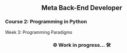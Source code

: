 ## <div align="center"> Meta Back-End Developer </div>
### Course 2: Programming in Python

Week 3: Programming Paradigms

### <div align="center"> ⚙️ Work in progress... 🛠️ </div>
